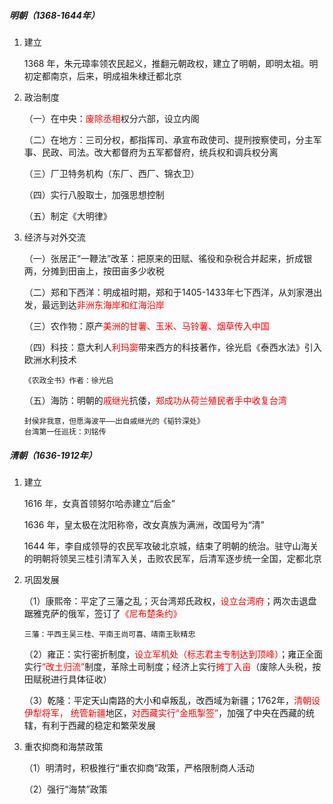 ##### 明朝（1368-1644年）

1. 建立

   1368 年，朱元璋率领农民起义，推翻元朝政权，建立了明朝，即明太祖。明 初定都南京，后来，明成祖朱棣迁都北京

2. 政治制度

   （一）在中央：<font color=red>废除丞相</font>权分六部，设立内阁

   （二）在地方：三司分权，都指挥司、承宣布政使司、提刑按察使司，分主军事、民政、司法。改大都督府为五军都督府，统兵权和调兵权分离

   （三）厂卫特务机构（东厂、西厂、锦衣卫）

   （四）实行八股取士，加强思想控制

   （五）制定《大明律》

3. 经济与对外交流

   （一）张居正“一鞭法”改革：把原来的田赋、徭役和杂税合并起来，折成银两，分摊到田亩上，按田亩多少收税

   （二）郑和下西洋：明成祖时期，郑和于1405-1433年七下西洋，从刘家港出发，最远到达<font color=red>非洲东海岸和红海沿岸</font>

   （三）农作物：原产<font color=red>美洲的甘薯、玉米、马铃薯、烟草传入中国</font>

   （四）科技：意大利人<font color=red>利玛窦</font>带来西方的科技著作，徐光启《泰西水法》引入欧洲水利技术

   ```
   《农政全书》作者：徐光启
   ```

   （五）海防：明朝的<font color=red>戚继光</font>抗倭，<font color=red>郑成功从荷兰殖民者手中收复台湾</font>

   ```
   封侯非我意，但愿海波平——出自戚继光的《韬钤深处》
   台湾第一任巡抚：刘铭传
   ```

##### 清朝（1636-1912年）

1. 建立

   1616 年，女真首领努尔哈赤建立“后金”

   1636 年，皇太极在沈阳称帝，改女真族为满洲，改国号为“清”

   1644 年，李自成领导的农民军攻破北京城，结束了明朝的统治。驻守山海关的明朝将领吴三桂引清军入关，击败农民军，后清军逐步统一全国，定都北京

2. 巩固发展

   （1）康熙帝：平定了三藩之乱；灭台湾郑氏政权，<font color=red>设立台湾府</font>；两次击退盘踞雅克萨的俄军，签订了<font color=red>《尼布楚条约》</font>

   ```
   三藩：平西王吴三桂、平南王尚可喜、靖南王耿精忠
   ```

   （2）雍正：实行密折制度，<font color=red>设立军机处（标志君主专制达到顶峰）</font>；雍正全面实行<font color=red>“改土归流”</font>制度，革除土司制度；经济上实行<font color=red>摊丁入亩</font>（废除人头税，按田赋税进行具体征收）

   （3）乾隆：平定天山南路的大小和卓叛乱，改西域为新疆；1762年，<font color=red>清朝设伊犁将军， 统管新疆</font>地区，<font color=red>对西藏实行“金瓶掣签”</font>，加强了中央在西藏的统辖，有利于西藏的稳定和繁荣发展

3. 重农抑商和海禁政策

   （1）明清时，积极推行“重农抑商”政策，严格限制商人活动

   （2）强行“海禁”政策